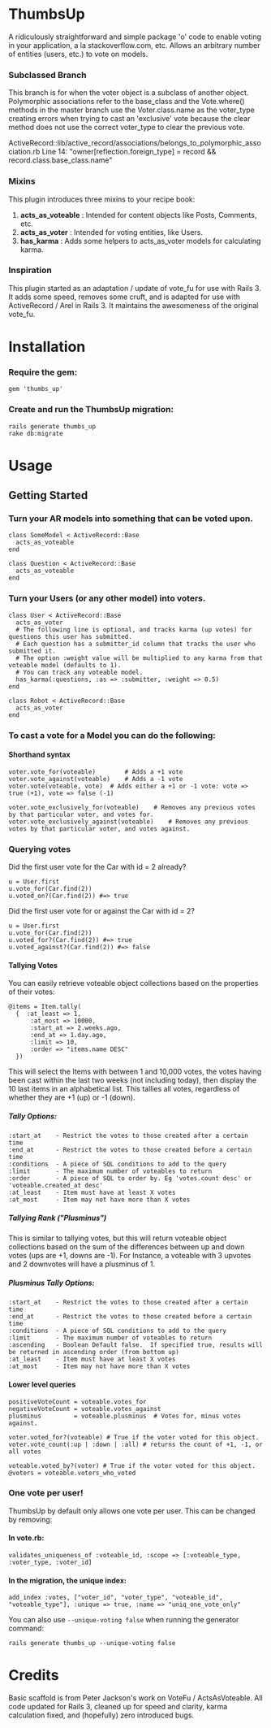 ThumbsUp
=======

A ridiculously straightforward and simple package 'o' code to enable voting in your application, a la stackoverflow.com, etc.
Allows an arbitrary number of entities (users, etc.) to vote on models.

### Subclassed Branch
This branch is for when the voter object is a subclass of another object. Polymorphic associations refer to the base_class and the Vote.where() methods in the master branch use the Voter.class.name as the voter\_type creating errors when trying to cast an 'exclusive' vote because the clear method does not use the correct voter\_type to clear the previous vote.

ActiveRecord::lib/active_record/associations/belongs\_to\_polymorphic\_association.rb
Line 14: "owner[reflection.foreign_type] = record && record.class.base\_class.name"

### Mixins
This plugin introduces three mixins to your recipe book:

1. **acts\_as\_voteable** : Intended for content objects like Posts, Comments, etc.
2. **acts\_as\_voter** : Intended for voting entities, like Users.
3. **has\_karma** : Adds some helpers to acts\_as\_voter models for calculating karma.

### Inspiration

This plugin started as an adaptation / update of vote\_fu for use with Rails 3. It adds some speed, removes some cruft, and is adapted for use with ActiveRecord / Arel in Rails 3. It maintains the awesomeness of the original vote\_fu.

Installation
============

### Require the gem:

    gem 'thumbs_up'

### Create and run the ThumbsUp migration:

    rails generate thumbs_up
    rake db:migrate

Usage
=====

## Getting Started

### Turn your AR models into something that can be voted upon.

    class SomeModel < ActiveRecord::Base
      acts_as_voteable
    end

    class Question < ActiveRecord::Base
      acts_as_voteable
    end

### Turn your Users (or any other model) into voters.

    class User < ActiveRecord::Base
      acts_as_voter
      # The following line is optional, and tracks karma (up votes) for questions this user has submitted.
      # Each question has a submitter_id column that tracks the user who submitted it.
      # The option :weight value will be multiplied to any karma from that voteable model (defaults to 1).
      # You can track any voteable model.
      has_karma(:questions, :as => :submitter, :weight => 0.5)
    end

    class Robot < ActiveRecord::Base
      acts_as_voter
    end

### To cast a vote for a Model you can do the following:

#### Shorthand syntax
    voter.vote_for(voteable)     	# Adds a +1 vote
    voter.vote_against(voteable) 	# Adds a -1 vote
    voter.vote(voteable, vote) 	# Adds either a +1 or -1 vote: vote => true (+1), vote => false (-1)

    voter.vote_exclusively_for(voteable)	# Removes any previous votes by that particular voter, and votes for.
    voter.vote_exclusively_against(voteable)	# Removes any previous votes by that particular voter, and votes against.

### Querying votes

Did the first user vote for the Car with id = 2 already?

    u = User.first
    u.vote_for(Car.find(2))
    u.voted_on?(Car.find(2)) #=> true
	
Did the first user vote for or against the Car with id = 2?

    u = User.first
    u.vote_for(Car.find(2))
    u.voted_for?(Car.find(2)) #=> true
    u.voted_against?(Car.find(2)) #=> false

#### Tallying Votes

You can easily retrieve voteable object collections based on the properties of their votes:

    @items = Item.tally(
      {  :at_least => 1,
          :at_most => 10000,
          :start_at => 2.weeks.ago,
          :end_at => 1.day.ago,
          :limit => 10,
          :order => "items.name DESC"
      })

This will select the Items with between 1 and 10,000 votes, the votes having been cast within the last two weeks (not including today), then display the 10 last items in an alphabetical list. This tallies all votes, regardless of whether they are +1 (up) or -1 (down).

##### Tally Options:
    :start_at    - Restrict the votes to those created after a certain time
    :end_at      - Restrict the votes to those created before a certain time
    :conditions  - A piece of SQL conditions to add to the query
    :limit       - The maximum number of voteables to return
    :order       - A piece of SQL to order by. Eg 'votes.count desc' or 'voteable.created_at desc'
    :at_least    - Item must have at least X votes
    :at_most     - Item may not have more than X votes

##### Tallying Rank ("Plusminus")

This is similar to tallying votes, but this will return voteable object collections based on the sum of the differences between up and down votes (ups are +1, downs are -1). For Instance, a voteable with 3 upvotes and 2 
downvotes will have a plusminus of 1.

##### Plusminus Tally Options:
    :start_at    - Restrict the votes to those created after a certain time
    :end_at      - Restrict the votes to those created before a certain time
    :conditions  - A piece of SQL conditions to add to the query
    :limit       - The maximum number of voteables to return
    :ascending   - Boolean Default false.  If specified true, results will be returned in ascending order (from bottom up)
    :at_least    - Item must have at least X votes
    :at_most     - Item may not have more than X votes

#### Lower level queries

    positiveVoteCount = voteable.votes_for
    negativeVoteCount = voteable.votes_against
    plusminus         = voteable.plusminus  # Votes for, minus votes against.

	voter.voted_for?(voteable) # True if the voter voted for this object.
	voter.vote_count(:up | :down | :all) # returns the count of +1, -1, or all votes

	voteable.voted_by?(voter) # True if the voter voted for this object.
	@voters = voteable.voters_who_voted


### One vote per user!

ThumbsUp by default only allows one vote per user. This can be changed by removing:

#### In vote.rb:

    validates_uniqueness_of :voteable_id, :scope => [:voteable_type, :voter_type, :voter_id]

#### In the migration, the unique index:

    add_index :votes, ["voter_id", "voter_type", "voteable_id", "voteable_type"], :unique => true, :name => "uniq_one_vote_only"

You can also use `--unique-voting false` when running the generator command:

    rails generate thumbs_up --unique-voting false

Credits
=======

Basic scaffold is from Peter Jackson's work on VoteFu / ActsAsVoteable. All code updated for Rails 3, cleaned up for speed and clarity, karma calculation fixed, and (hopefully) zero introduced bugs.